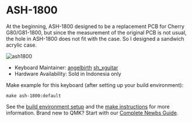 # ASH-1800

At the beginning, ASH-1800 designed to be a replacement PCB for Cherry G80/G81-1800, but since the measurement of the original PCB is not usual, the hole in ASH-1800 does not fit with the case. So I designed a sandwich acrylic case.

![ash1800](https://i.imgur.com/etANGxc.jpg)

* Keyboard Maintainer: [angelbirth](https://github.com/angelbirth)
                       [sh_xguitar](https://github.com/sh-xguitar)
* Hardware Availability: Sold in Indonesia only

Make example for this keyboard (after setting up your build environment):

    make ash-1800:default

See the [build environment setup](https://docs.qmk.fm/#/getting_started_build_tools) and the [make instructions](https://docs.qmk.fm/#/getting_started_make_guide) for more information. Brand new to QMK? Start with our [Complete Newbs Guide](https://docs.qmk.fm/#/newbs).
